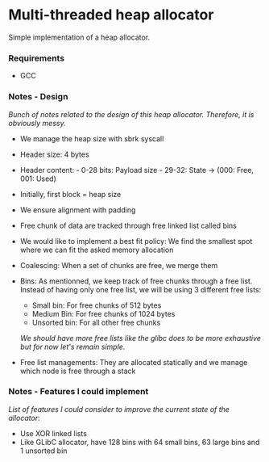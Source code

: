 # Multi-threaded heap allocator

Simple implementation of a heap allocator.

### Requirements
- GCC


### Notes - Design
*Bunch of notes related to the design of this heap allocator. Therefore, it is obviously messy.*

- We manage the heap size with sbrk syscall
- Header size: 4 bytes
- Header content: 
      - 0-28 bits: Payload size
      - 29-32: State -> (000: Free, 001: Used)
- Initially, first block = heap size
- We ensure alignment with padding
- Free chunk of data are tracked through free linked list called bins
- We would like to implement a best fit policy: We find the smallest spot where we can fit the asked memory allocation
- Coalescing: When a set of chunks are free, we merge them
- Bins: As mentionned, we keep track of free chunks through a free list. Instead of having only one free list, we will be using 3 different free lists:
    - Small bin: For free chunks of 512 bytes
    - Medium Bin: For free chunks of 1024 bytes
    - Unsorted bin: For all other free chunks
    
  *We should have more free lists like the glibc does to be more exhaustive but for now let's remain simple.*

- Free list managements: They are allocated statically and we manage which node is free through a stack


### Notes - Features I could implement
*List of features I could consider to improve the current state of the allocator*:
- Use XOR linked lists
- Like GLibC allocator, have 128 bins with 64 small bins, 63 large bins and 1 unsorted bin